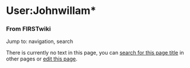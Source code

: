 

# User:Johnwillam*

### From FIRSTwiki

Jump to: navigation, search

There is currently no text in this page, you can [search for this page
title](Special:Search/Johnwillam%2A "Special:Search/Johnwillam*" )
in other pages or [edit this
page](http://www.firstwiki.net/index.php?title=User:Johnwillam%2A&action=edit
"http://www.firstwiki.net/index.php?title=User:Johnwillam%2A&action=edit" ).

